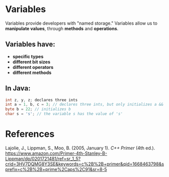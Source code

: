 # Variables

Variables provide developers with "named storage." Variables allow us to **manipulate values**, through **methods** and **operations**. 

## Variables have:
- **specific types**
- **different bit sizes**
- **different operators**
- **different methods** 

## In Java: 
```java 
int z, y, z; declares three ints 
int a = 1, b, c = 3; // declares three ints, but only initializes a && c 
byte b = 22; // initializes b 
char s = 's'; // the variable s has the value of 's'
``` 



# References
Lajolie, J., Lippman, S., Moo, B. (2005, January 1). *C++ Primer* (4th ed.). <https://www.amazon.com/Primer-4th-Stanley-B-Lippman/dp/0201721481/ref=sr_1_5?crid=3HV7DQMG8Y3SE&keywords=c%2B%2B+primer&qid=1668463798&sprefix=c%2B%2B+prime%2Caps%2C91&sr=8-5>
